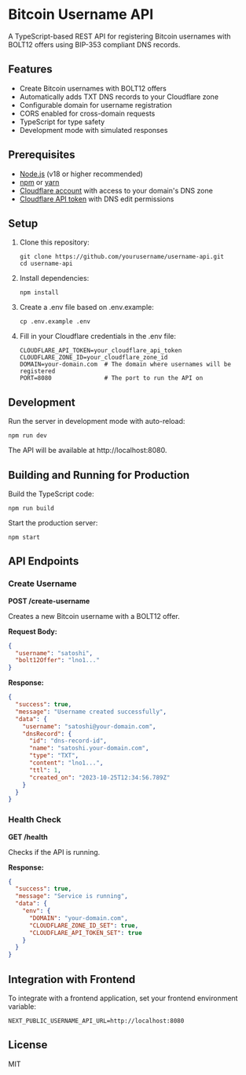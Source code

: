 # Bitcoin Username API

A TypeScript-based REST API for registering Bitcoin usernames with BOLT12 offers using BIP-353 compliant DNS records.

## Features

- Create Bitcoin usernames with BOLT12 offers
- Automatically adds TXT DNS records to your Cloudflare zone
- Configurable domain for username registration
- CORS enabled for cross-domain requests
- TypeScript for type safety
- Development mode with simulated responses

## Prerequisites

- [Node.js](https://nodejs.org/) (v18 or higher recommended)
- [npm](https://www.npmjs.com/) or [yarn](https://yarnpkg.com/)
- [Cloudflare account](https://dash.cloudflare.com/sign-up) with access to your domain's DNS zone
- [Cloudflare API token](https://dash.cloudflare.com/profile/api-tokens) with DNS edit permissions

## Setup

1. Clone this repository:
   ```
   git clone https://github.com/yourusername/username-api.git
   cd username-api
   ```

2. Install dependencies:
   ```
   npm install
   ```

3. Create a .env file based on .env.example:
   ```
   cp .env.example .env
   ```

4. Fill in your Cloudflare credentials in the .env file:
   ```
   CLOUDFLARE_API_TOKEN=your_cloudflare_api_token
   CLOUDFLARE_ZONE_ID=your_cloudflare_zone_id
   DOMAIN=your-domain.com  # The domain where usernames will be registered
   PORT=8080               # The port to run the API on
   ```

## Development

Run the server in development mode with auto-reload:

```
npm run dev
```

The API will be available at http://localhost:8080.

## Building and Running for Production

Build the TypeScript code:

```
npm run build
```

Start the production server:

```
npm start
```

## API Endpoints

### Create Username

**POST /create-username**

Creates a new Bitcoin username with a BOLT12 offer.

**Request Body:**

```json
{
  "username": "satoshi",
  "bolt12Offer": "lno1..."
}
```

**Response:**

```json
{
  "success": true,
  "message": "Username created successfully",
  "data": {
    "username": "satoshi@your-domain.com",
    "dnsRecord": {
      "id": "dns-record-id",
      "name": "satoshi.your-domain.com",
      "type": "TXT",
      "content": "lno1...",
      "ttl": 1,
      "created_on": "2023-10-25T12:34:56.789Z"
    }
  }
}
```

### Health Check

**GET /health**

Checks if the API is running.

**Response:**

```json
{
  "success": true,
  "message": "Service is running",
  "data": {
    "env": {
      "DOMAIN": "your-domain.com",
      "CLOUDFLARE_ZONE_ID_SET": true,
      "CLOUDFLARE_API_TOKEN_SET": true
    }
  }
}
```

## Integration with Frontend

To integrate with a frontend application, set your frontend environment variable:

```
NEXT_PUBLIC_USERNAME_API_URL=http://localhost:8080
```

## License

MIT 